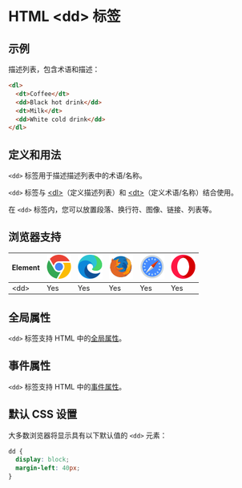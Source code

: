 HTML \<dd> 标签
===

## 示例

描述列表，包含术语和描述：

```html idoc:preview:iframe
<dl>
  <dt>Coffee</dt>
  <dd>Black hot drink</dd>
  <dt>Milk</dt>
  <dd>White cold drink</dd>
</dl>
```

## 定义和用法

`<dd>` 标签用于描述描述列表中的术语/名称。

`<dd>` 标签与 [\<dl>](./dl.md)（定义描述列表）和 [\<dt>](./dt.md)（定义术语/名称）结合使用。

在 `<dd>` 标签内，您可以放置段落、换行符、图像、链接、列表等。

## 浏览器支持

| Element | ![chrome][1] | ![edge][2] | ![firefox][3] | ![safari][4] | ![opera][5] |
| --------- | --- | --- | --- | --- | --- |
| \<dd>   | Yes | Yes | Yes | Yes | Yes |
<!--rehype:style=width: 100%; display: inline-table;-->

## 全局属性

`<dd>` 标签支持 HTML 中的[全局属性](../reference/standardattributes.md)。

## 事件属性

`<dd>` 标签支持 HTML 中的[事件属性](../reference/eventattributes.md)。

## 默认 CSS 设置

大多数浏览器将显示具有以下默认值的 `<dd>` 元素：

```css
dd {
  display: block;
  margin-left: 40px;
}
```


[1]: ../assets/chrome.svg
[2]: ../assets/edge.svg
[3]: ../assets/firefox.svg
[4]: ../assets/safari.svg
[5]: ../assets/opera.svg